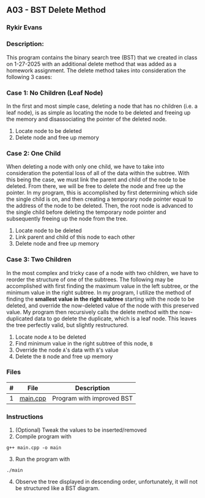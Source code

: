 ## A03 - BST Delete Method
### Rykir Evans
### Description:

This program contains the binary search tree (BST) that we created in class on 1-27-2025 with an additional delete method 
that was added as a homework assignment. The delete method takes into consideration the following 3 cases:

### Case 1: No Children (Leaf Node)
In the first and most simple case, deleting a node that has no children (i.e. a leaf node), is as simple as locating the node to be deleted and freeing up the memory and disassociating the pointer of the deleted node.
1. Locate node to be deleted
2. Delete node and free up memory


### Case 2: One Child
When deleting a node with only one child, we have to take into consideration the potential loss of all of the data within the subtree. With this being the case, we must link the parent and child of the node to be deleted. From there, we will be free to delete the node and free up the pointer. In my program, this is accomplished by first determining which side the single child is on, and then creating a temporary node pointer equal to the address of the node to be deleted. Then, the root node is advanced to the single child before deleting the temporary node pointer and subsequently freeing up the node from the tree.
1. Locate node to be deleted
2. Link parent and child of this node to each other
3. Delete node and free up memory

### Case 3: Two Children
In the most complex and tricky case of a node with two children, we have to reorder the structure of one of the subtrees. The following may be accomplished with first finding the maximum value in the left subtree, or the minimum value in the right subtree. In my program, I utilize the method of finding the **smallest value in the right subtree** starting with the node to be deleted, and override the now-deleted value of the node with this preserved value. My program then recursively calls the delete method with the now-duplicated data to go delete the duplicate, which is a leaf node. This leaves the tree perfectly valid, but slightly restructured. 
1. Locate node `A` to be deleted
2. Find minimum value in the right subtree of this node,  `B`
3. Override the node `A`'s data with `B`'s value
4. Delete the `B` node and free up memory


### Files

|   #   | File                                                          | Description                                        |
| :---: | ------------------------------------------------------------- | -------------------------------------------------- |
|   1   | [main.cpp](./main.cpp)                                        | Program with improved BST                          |


### Instructions

1. (Optional) Tweak the values to be inserted/removed
2. Compile program with
```
g++ main.cpp -o main
```
3. Run the program with
```
./main
```
4. Observe the tree displayed in descending order, unfortunately, it will not be structured like a BST diagram.
